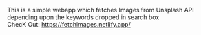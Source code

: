 This is a simple webapp which fetches Images from Unsplash API depending upon the keywords dropped in search box  
ChecK Out: https://fetchimages.netlify.app/
